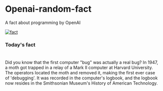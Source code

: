 
# Openai-random-fact
 A fact about programming by OpenAI

[![fact](https://github.com/MarioVidoni/openai-daily-fact/actions/workflows/main.yml/badge.svg)](https://github.com/MarioVidoni/openai-daily-fact/actions/workflows/main.yml)

### Today's fact
# 
Did you know that the first computer "bug" was actually a real bug? In 1947, a moth got trapped in a relay of a Mark II computer at Harvard University. The operators located the moth and removed it, making the first ever case of 'debugging'. It was recorded in the computer's logbook, and the logbook now resides in the Smithsonian Museum's History of American Technology.